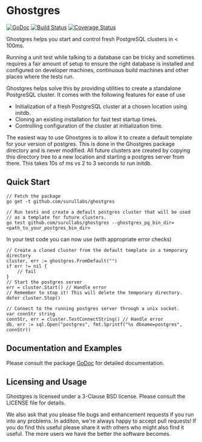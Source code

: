 Ghostgres
======

[![GoDoc](https://godoc.org/github.com/surullabs/ghostgres?status.png)](https://godoc.org/github.com/surullabs/ghostgres) [![Build Status](https://drone.io/github.com/surullabs/ghostgres/status.png)](https://drone.io/github.com/surullabs/ghostgres/latest) [![Coverage Status](https://coveralls.io/repos/surullabs/ghostgres/badge.png?branch=master)](https://coveralls.io/r/surullabs/ghostgres?branch=master)

Ghostgres helps you start and control fresh PostgreSQL clusters in < 100ms.

Running a unit test while talking to a database can be tricky and
sometimes requires a fair amount of setup to ensure the right
database is installed and configured on developer machines,
continuous build machines and other places where the tests run.

Ghostgres helps solve this by providing utilities to create a
standalone PostgreSQL cluster. It comes with the following
features for ease of use

   * Initialization of a fresh PostgreSQL cluster at a chosen location using initdb.
   * Cloning an existing installation for fast test startup times.
   * Controlling configuration of the cluster at initialization time.

The easiest way to use Ghostgres is to allow it to create a default template
for your version of postgres. This is done in the Ghostgres package directory
and is never modified. All future clusters are created by copying this directory
tree to a new location and starting a postgres server from there. This takes 10s of
ms vs 2 to 3 seconds to run initdb.

## Quick Start

	// Fetch the package
	go get -t github.com/surullabs/ghostgres

	// Run tests and create a default postgres cluster that will be used
	// as a template for future clusters.
	go test github.com/surullabs/ghostgres --ghostgres_pg_bin_dir=<path_to_your_postgres_bin_dir>

In your test code you can now use (with appropriate error checks)

	// Create a cloned cluster from the default template in a temporary directory
	cluster, err := ghostgres.FromDefault("")
	if err != nil {
		// fail
	}
	// Start the postgres server
	err = cluster.Start() // Handle error
	// Remember to stop it! This will delete the temporary directory.
	defer cluster.Stop()

	// Connect to the running postgres server through a unix socket.
	var connStr string
	connStr, err = cluster.TestConnectString() // Handle error
	db, err := sql.Open("postgres", fmt.Sprintf("%s dbname=postgres", connStr))

## Documentation and Examples

Please consult the package [GoDoc](https://godoc.org/github.com/surullabs/ghostgres)
 for detailed documentation.

## Licensing and Usage

Ghostgres is licensed under a 3-Clause BSD license. Please consult the
LICENSE file for details.

We also ask that you please file bugs and enhancement requests if you run
into any problems. In additon, we're always happy to accept pull requests!
If you do find this useful please share it with others who might also find
it useful. The more users we have the better the software becomes.

